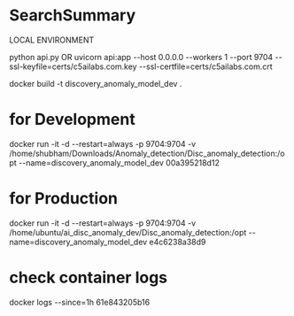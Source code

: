 # SearchSummary
LOCAL ENVIRONMENT

python api.py
OR
uvicorn api:app --host 0.0.0.0 --workers 1 --port 9704 --ssl-keyfile=certs/c5ailabs.com.key --ssl-certfile=certs/c5ailabs.com.crt

docker build -t discovery_anomaly_model_dev .


# for Development

docker run -it -d --restart=always -p 9704:9704 -v /home/shubham/Downloads/Anomaly_detection/Disc_anomaly_detection:/opt --name=discovery_anomaly_model_dev 00a395218d12

# for Production 

docker run -it -d --restart=always -p 9704:9704 -v /home/ubuntu/ai_disc_anomaly_dev/Disc_anomaly_detection:/opt --name=discovery_anomaly_model_dev e4c6238a38d9

# check container logs
docker logs --since=1h 61e843205b16
